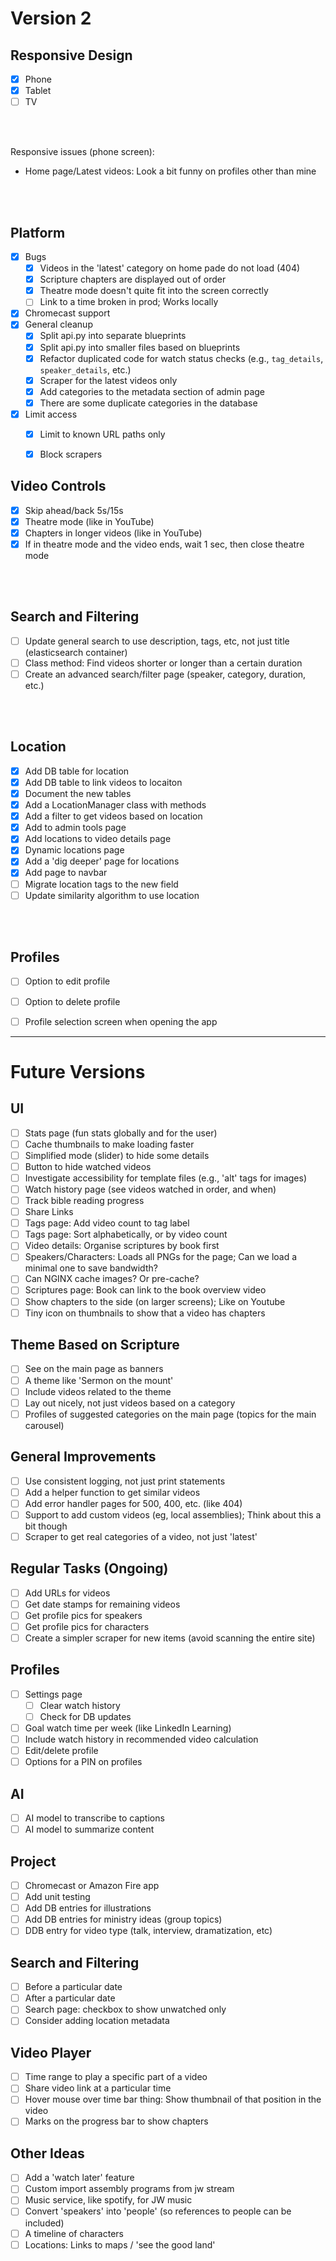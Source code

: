 # Version 2

## Responsive Design
- [x] Phone
- [x] Tablet
- [ ] TV

</br></br>

Responsive issues (phone screen):
* Home page/Latest videos: Look a bit funny on profiles other than mine

</br></br>


## Platform
- [x] Bugs
  - [x] Videos in the 'latest' category on home pade do not load (404)
  - [x] Scripture chapters are displayed out of order
  - [x] Theatre mode doesn't quite fit into the screen correctly
  - [ ] Link to a time broken in prod; Works locally
- [x] Chromecast support
- [x] General cleanup
  - [x] Split api.py into separate blueprints
  - [x] Split api.py into smaller files based on blueprints
  - [x] Refactor duplicated code for watch status checks (e.g., `tag_details`, `speaker_details`, etc.)
  - [x] Scraper for the latest videos only
  - [x] Add categories to the metadata section of admin page
  - [x] There are some duplicate categories in the database
- [x] Limit access
  - [x] Limit to known URL paths only
  - [x] Block scrapers


## Video Controls
- [x] Skip ahead/back 5s/15s
- [x] Theatre mode (like in YouTube)
- [x] Chapters in longer videos (like in YouTube)
- [x] If in theatre mode and the video ends, wait 1 sec, then close theatre mode

</br></br>


## Search and Filtering
- [ ] Update general search to use description, tags, etc, not just title (elasticsearch container)
- [ ] Class method: Find videos shorter or longer than a certain duration
- [ ] Create an advanced search/filter page (speaker, category, duration, etc.)

</br></br>


## Location
- [x] Add DB table for location
- [x] Add DB table to link videos to locaiton
- [x] Document the new tables
- [x] Add a LocationManager class with methods
- [x] Add a filter to get videos based on location
- [x] Add to admin tools page
- [x] Add locations to video details page
- [x] Dynamic locations page
- [x] Add a 'dig deeper' page for locations
- [x] Add page to navbar
- [ ] Migrate location tags to the new field
- [ ] Update similarity algorithm to use location

</br></br>


## Profiles
- [ ] Option to edit profile
- [ ] Option to delete profile
- [ ] Profile selection screen when opening the app


----
# Future Versions

## UI
- [ ] Stats page (fun stats globally and for the user)
- [ ] Cache thumbnails to make loading faster
- [ ] Simplified mode (slider) to hide some details
- [ ] Button to hide watched videos
- [ ] Investigate accessibility for template files (e.g., 'alt' tags for images)
- [ ] Watch history page (see videos watched in order, and when)
- [ ] Track bible reading progress
- [ ] Share Links
- [ ] Tags page: Add video count to tag label
- [ ] Tags page: Sort alphabetically, or by video count
- [ ] Video details: Organise scriptures by book first
- [ ] Speakers/Characters: Loads all PNGs for the page; Can we load a minimal one to save bandwidth?
- [ ] Can NGINX cache images? Or pre-cache?
- [ ] Scriptures page: Book can link to the book overview video
- [ ] Show chapters to the side (on larger screens); Like on Youtube
- [ ] Tiny icon on thumbnails to show that a video has chapters

## Theme Based on Scripture
- [ ] See on the main page as banners
- [ ] A theme like 'Sermon on the mount'
- [ ] Include videos related to the theme
- [ ] Lay out nicely, not just videos based on a category
- [ ] Profiles of suggested categories on the main page (topics for the main carousel)

## General Improvements
- [ ] Use consistent logging, not just print statements
- [ ] Add a helper function to get similar videos
- [ ] Add error handler pages for 500, 400, etc. (like 404)
- [ ] Support to add custom videos (eg, local assemblies); Think about this a bit though
- [ ] Scraper to get real categories of a video, not just 'latest'

## Regular Tasks (Ongoing)
- [ ] Add URLs for videos
- [ ] Get date stamps for remaining videos
- [ ] Get profile pics for speakers
- [ ] Get profile pics for characters
- [ ] Create a simpler scraper for new items (avoid scanning the entire site)

## Profiles
- [ ] Settings page
  - [ ] Clear watch history
  - [ ] Check for DB updates
- [ ] Goal watch time per week (like LinkedIn Learning)
- [ ] Include watch history in recommended video calculation
- [ ] Edit/delete profile
- [ ] Options for a PIN on profiles

## AI
- [ ] AI model to transcribe to captions
- [ ] AI model to summarize content

## Project
- [ ] Chromecast or Amazon Fire app
- [ ] Add unit testing
- [ ] Add DB entries for illustrations
- [ ] Add DB entries for ministry ideas (group topics)
- [ ] DDB entry for video type (talk, interview, dramatization, etc)

## Search and Filtering
- [ ] Before a particular date
- [ ] After a particular date
- [ ] Search page: checkbox to show unwatched only
- [ ] Consider adding location metadata

## Video Player
- [ ] Time range to play a specific part of a video
- [ ] Share video link at a particular time
- [ ] Hover mouse over time bar thing: Show thumbnail of that position in the video
- [ ] Marks on the progress bar to show chapters

## Other Ideas
- [ ] Add a 'watch later' feature
- [ ] Custom import assembly programs from jw stream
- [ ] Music service, like spotify, for JW music
- [ ] Convert 'speakers' into 'people' (so references to people can be included)
- [ ] A timeline of characters
- [ ] Locations: Links to maps / 'see the good land'
